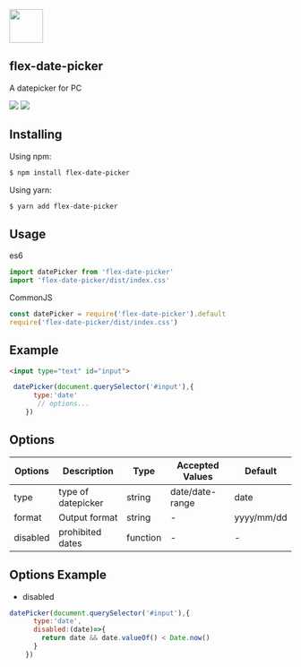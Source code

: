 <img src='https://s1.ax1x.com/2020/04/03/GNDrM4.png' height='60'  />

## flex-date-picker
A datepicker for PC

![](https://camo.githubusercontent.com/b39d1e12ba779319ff9bab0f56ba7e41f108d898/68747470733a2f2f696d672e736869656c64732e696f2f6769746875622f6c6963656e73652f6a756d6f646164612f76756558696e2e737667)
![](https://github.com/jumodada/date-picker/workflows/code-test/badge.svg)

## Installing

Using npm:

```bash
$ npm install flex-date-picker
```

Using yarn:

```bash
$ yarn add flex-date-picker
```

## Usage

es6
```js
import datePicker from 'flex-date-picker'
import 'flex-date-picker/dist/index.css'
```
CommonJS 

```js
const datePicker = require('flex-date-picker').default
require('flex-date-picker/dist/index.css')
```


## Example

```html
<input type="text" id="input">
```

```js
 datePicker(document.querySelector('#input'),{
      type:'date'
       // options...
    })
```

## Options

| Options | Description | Type | Accepted Values | Default |
|---------|------------ |---------- |-------------  |-------- |
| type | type of datepicker | string | date/date-range | date |
| format | Output format | string | - | yyyy/mm/dd |
| disabled | prohibited dates | function | - | - |

## Options Example

- disabled

```js
datePicker(document.querySelector('#input'),{
      type:'date',
      disabled:(date)=>{
        return date && date.valueOf() < Date.now() 
      }
    })
```






